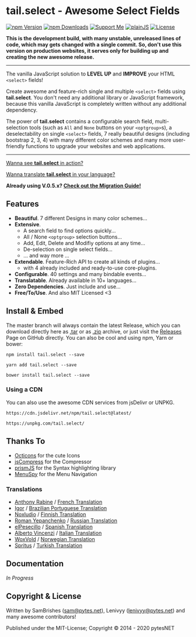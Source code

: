 tail.select - Awesome Select Fields
===================================
[![npm Version](https://s.pytes.me/47a6bf48)](https://s.pytes.me/2a8c886a)
[![npm Downloads](https://s.pytes.me/f678004c)](https://s.pytes.me/2a8c886a)
[![Support Me](https://s.pytes.me/4a1717aa)](https://buymeacoffee.com/pytesNET)
[![plainJS](https://s.pytes.me/cb2d2d94)](https://s.pytes.me/21d65dff)
[![License](https://s.pytes.me/8257ac72)](LICENSE.md)

**This is the development build, with many unstable, unreleased lines of code, which may gets changed 
with a single commit. So, don't use this version on production websites, it serves only  for building 
up and creating the new awesome release.**

--------

The vanilla JavaScript solution to **LEVEL UP** and **IMPROVE** your HTML `<select>` fields!

Create awesome and feature-rich single and multiple `<select>` fields using **tail.select**. You 
don't need any additional library or JavaScript framework, because this vanilla JavaScript is 
completely written without any additional dependency.

The power of **tail.select** contains a configurable search field, multi-selection tools (such as 
`All` and `None` buttons on your `<optgroup>`s), a deselectability on single `<select>` fields, 7 
really beautiful designs (including bootstrap 2, 3, 4) with many different color schemes and many 
more user-friendly functions to upgrade your websites and web applications.

----------------------------

[Wanna see **tail.select** in action?](https://github.pytes.net/tail.select)

[Wanna translate **tail.select** in your language?](https://github.com/pytesNET/tail.select/wiki/Help-Translating)

**Already using V.0.5.x? [Check out the Migration Guide!](https://github.com/pytesNET/tail.select/wiki/Help-Translating)**


Features
--------
-   **Beautiful**. 7 different Designs in many color schemes...
-   **Extensive**.
    -   A search field to find options quickly...
    -   All / None `<optgroup>` selection buttons...
    -   Add, Edit, Delete and Modifiy options at any time...
    -   De-selection on single select fields...
    -   ... and way more ...
-   **Extendable**. Feature-Rich API to create all kinds of plugins...
    -   with 4 already included and ready-to-use core-plugins.
-   **Configurable**. 40 settings and many bindable events...
-   **Translatable**. Already available in 10+ languages...
-   **Zero Dependencies**. Just include and use...
-   **Free/To/Use**. And also MIT Licensed <3

Install & Embed
---------------
The master branch will always contain the latest Release, which you can download directly here
as [.tar](https://github.com/pytesNET/tail.select/tarball/master) or as [.zip](https://github.com/pytesNET/tail.select/zipball/master)
archive, or just visit the [Releases](https://github.com/pytesNET/tail.select/releases) Page
on GitHub directly. You can also be cool and using npm, Yarn or bower:

```markup
npm install tail.select --save
```

```markup
yarn add tail.select --save
```

```markup
bower install tail.select --save
```

### Using a CDN
You can also use the awesome CDN services from jsDelivr or UNPKG.

```markup
https://cdn.jsdelivr.net/npm/tail.select@latest/
```

```markup
https://unpkg.com/tail.select/
```

Thanks To
---------
-   [Octicons](https://octicons.github.com/) for the cute Icons
-   [jsCompress](https://jscompress.com/) for the Compressor
-   [prismJS](https://prismjs.com) for the Syntax highlighting library
-   [MenuSpy](https://github.com/lcdsantos/menuspy) for the Menu Navigation

### Translations
-   [Anthony Rabine](https://github.com/arabine) / [French Translation](https://github.com/pytesNET/tail.select/issues/11)
-   [Igor](https://github.com/igorcm) / [Brazilian Portuguese Translation](https://github.com/pytesNET/tail.select/pull/34)
-   [Noxludio](https://github.com/noxludio) / [Finnish Translation](https://github.com/pytesNET/tail.select/pull/35)
-   [Roman Yepanchenko](https://github.com/tizis) / [Russian Translation](https://github.com/pytesNET/tail.select/issues/38)
-   [elPesecillo](https://github.com/elPesecillo) / [Spanish Translation](https://github.com/pytesNET/tail.select/issues/41)
-   [Alberto Vincenzi](https://github.com/albertovincenzi) / [Italian Translation](https://github.com/pytesNET/tail.select/issues/43)
-   [WoxVold](https://github.com/woxwold) / [Norwegian Translation](https://github.com/pytesNET/tail.select/issues/45)
-   [Spritus](https://github.com/spritus) / [Turkish Translation](https://github.com/pytesNET/tail.select/issues/48)

Documentation
-------------
*In Progress*

Copyright & License
-------------------
Written by SamBrishes (sam@pytes.net), Lenivyy (lenivyy@pytes.net) and many awesome contributors!

Published under the MIT-License; Copyright &copy; 2014 - 2020 pytesNET
